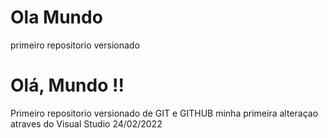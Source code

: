 # Ola Mundo
 primeiro repositorio versionado 
# Olá, Mundo !! 
 Primeiro repositorio versionado de GIT e GITHUB
minha primeira alteraçao atraves do Visual Studio 24/02/2022

